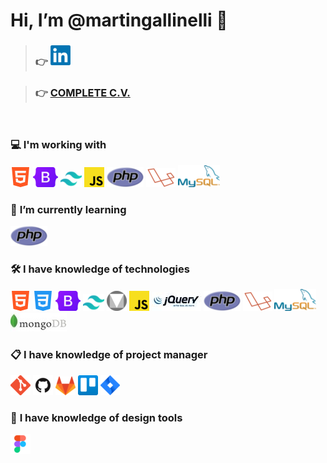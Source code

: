 # Hi, I’m **@martingallinelli** 👋

> ### :point_right: [![LinkedIn](images/linkedin.png)](https://www.linkedin.com/in/martingallinelli/)

> ### :point_right: [COMPLETE C.V.](https://martingallinelli.github.io/)

<br>

### :computer: **I'm working with**

[![HTML](images/html.png)](https://developer.mozilla.org/es/docs/Web/HTML)
[![Bootstrap](images/bootstrap.png)](https://getbootstrap.com/)
[![TailwindCSS](images/tailwindcss.png)](https://tailwindcss.com/)
[![Javascript](images/js.png)](https://developer.mozilla.org/es/docs/Web/JavaScript)
[![PHP](images/php.png)](https://www.php.net/manual/es/intro-whatis.php)
[![Laravel](images/laravel.png)](https://laravel.com/)
[![MySQL](images/mysql.png)](https://www.mysql.com/)

### :green_book: **I’m currently learning**

[![PHP](images/php.png)](https://www.php.net/manual/es/intro-whatis.php)
<!-- [![Angular](images/angular.png)](https://angular.io/) -->

### :hammer_and_wrench: **I have knowledge of technologies**

[![HTML](images/html.png)](https://developer.mozilla.org/es/docs/Web/HTML)
[![CSS](images/css.png)](https://developer.mozilla.org/es/docs/Web/CSS)
[![Bootstrap](images/bootstrap.png)](https://getbootstrap.com/)
[![TailwindCSS](images/tailwindcss.png)](https://tailwindcss.com/)
[![Material Design Lite](images/material.png)](https://getmdl.io/)
[![Javascript](images/js.png)](https://developer.mozilla.org/es/docs/Web/JavaScript)
[![JQuery](images/jquery.jpg)](https://jquery.com/)
[![PHP](images/php.png)](https://www.php.net/manual/es/intro-whatis.php)
[![Laravel](images/laravel.png)](https://laravel.com/)
[![MySQL](images/mysql.png)](https://www.mysql.com/)
[![MongoDB](images/mongo.jpg)](https://www.mongodb.com/es)

### :clipboard: **I have knowledge of project manager**

[![GIT](images/git.png)](https://git-scm.com/)
[![GitHub](images/github.png)](https://github.com/)
[![GitLab](images/gitlab.png)](https://about.gitlab.com/)
[![Trello](images/trello.png)](https://trello.com/es)
[![Jira](images/jira.png)](https://www.atlassian.com/es/software/jira)

### :triangular_ruler: **I have knowledge of design tools**

[![Figma](images/figma.png)](https://www.figma.com/)

<!-- 
Estadistica de uso de lenguajes en github
[![Top Langs](https://github-readme-stats.vercel.app/api/top-langs/?username=martingallinelli&layout=compact)](https://github.com/anuraghazra/github-readme-stats) 
-->
